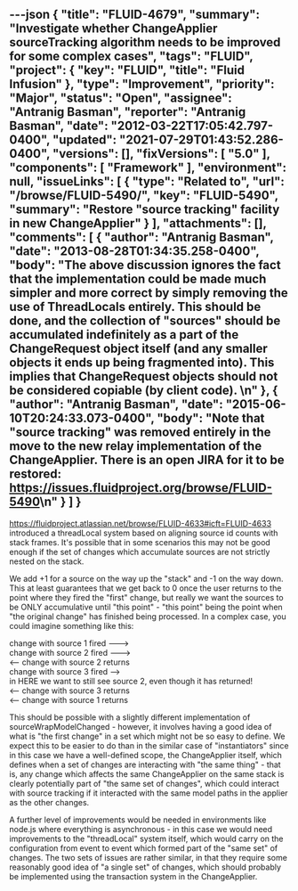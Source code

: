 ---json
{
  "title": "FLUID-4679",
  "summary": "Investigate whether ChangeApplier sourceTracking algorithm needs to be improved for some complex cases",
  "tags": "FLUID",
  "project": {
    "key": "FLUID",
    "title": "Fluid Infusion"
  },
  "type": "Improvement",
  "priority": "Major",
  "status": "Open",
  "assignee": "Antranig Basman",
  "reporter": "Antranig Basman",
  "date": "2012-03-22T17:05:42.797-0400",
  "updated": "2021-07-29T01:43:52.286-0400",
  "versions": [],
  "fixVersions": [
    "5.0"
  ],
  "components": [
    "Framework"
  ],
  "environment": null,
  "issueLinks": [
    {
      "type": "Related to",
      "url": "/browse/FLUID-5490/",
      "key": "FLUID-5490",
      "summary": "Restore \"source tracking\" facility in new ChangeApplier"
    }
  ],
  "attachments": [],
  "comments": [
    {
      "author": "Antranig Basman",
      "date": "2013-08-28T01:34:35.258-0400",
      "body": "The above discussion ignores the fact that the implementation could be made much simpler and more correct by simply removing the use of ThreadLocals entirely. This should be done, and the collection of \"sources\" should be accumulated indefinitely as a part of the ChangeRequest object itself (and any smaller objects it ends up being fragmented into). This implies that ChangeRequest objects should not be considered copiable (by client code).&#x20;\n"
    },
    {
      "author": "Antranig Basman",
      "date": "2015-06-10T20:24:33.073-0400",
      "body": "Note that \"source tracking\" was removed entirely in the move to the new relay implementation of the ChangeApplier. There is an open JIRA for it to be restored: <https://issues.fluidproject.org/browse/FLUID-5490>\n"
    }
  ]
}
---
<https://fluidproject.atlassian.net/browse/FLUID-4633#icft=FLUID-4633> introduced a threadLocal system based on aligning source id counts with stack frames. It's possible that in some scenarios this may not be good enough if the set of changes which accumulate sources are not strictly nested on the stack.

We add +1 for a source on the way up the "stack" and -1 on the way down. This at least guarantees that we get back to 0 once the user returns to the point where they fired the "first" change, but really we want the sources to be ONLY accumulative until "this point" - "this point" being the point when "the original change" has finished being processed. In a complex case, you could imagine something like this:

change with source 1 fired --->\
change with source 2 fired --->\
<-- change with source 2 returns\
change with source 3 fired -->\
in HERE we want to still see source 2, even though it has returned!\
<-- change with source 3 returns\
<-- change with source 1 returns

This should be possible with a slightly different implementation of sourceWrapModelChanged - however, it involves having a good idea of what is "the first change" in a set which might not be so easy to define. We expect this to be easier to do than in the similar case of "instantiators" since in this case we have a well-defined scope, the ChangeApplier itself, which defines when a set of changes are interacting with "the same thing" - that is, any change which affects the same ChangeApplier on the same stack is clearly potentially part of "the same set of changes", which could interact with source tracking if it interacted with the same model paths in the applier as the other changes.

A further level of improvements would be needed in environments like node.js where everything is asynchronous - in this case we would need improvements to the "threadLocal" system itself, which would carry on the configuration from event to event which formed part of the "same set" of changes. The two sets of issues are rather similar, in that they require some reasonably good idea of "a single set" of changes, which should probably be implemented using the transaction system in the ChangeApplier.

        